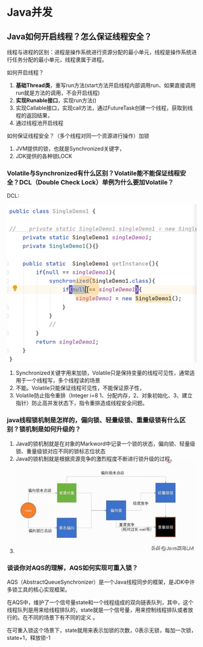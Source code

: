 # Java并发


<!--more-->

## Java如何开启线程？怎么保证线程安全？

线程与进程的区别：进程是操作系统进行资源分配的最小单元，线程是操作系统进行任务分配的最小单元，线程隶属于进程。

如何开启线程？

1. **基础Thread类**，重写run方法(start方法开启线程内部调用run、如果直接调用run就是方法的调用，不会开启线程)
2. **实现Runable接口**，实现run方法()
3. 实现Callable接口，实现call方法，通过FutureTask创建一个线程，获取到线程的返回结果，
4. 通过线程池开启线程

如何保证线程安全？（多个线程对同一个资源进行操作）加锁

1. JVM提供的锁，也就是Synchronized关键字，
2. JDK提供的各种锁LOCK

### Volatile与Synchronized有什么区别？Volatile能不能保证线程安全？DCL（Double Check Lock）单例为什么要加Volatile？

DCL:

![image-20210525214256846.png](./images/image-20210525214256846.png)

1. Synchronized关键字用来加锁，Volatile只是保持变量的线程可见性，通常适用于一个线程写，多个线程读的场景
2. 不能。Volatile只能保证线程可见性，不能保证原子性，
3. Volatile防止指令重排（Integer i=8 1、分配内存，2、对象初始化、3、建立指针）防止高并发状态下，指令重排造成线程安全问题。

### java线程锁机制是怎样的，偏向锁、轻量级锁、重量级锁有什么区别？锁机制是如何升级的？

1. Java的锁机制就是在对象的Markword中记录一个锁的状态，偏向锁、轻量级锁、重量级锁对应不同的锁标志位状态
2. Java的锁机制就是根据资源竞争的激烈程度不断进行锁升级的过程。
3. ![dingyue.ws.126.net&app=2002&size=f9999,10000&q=a80&n=0&g=0n&fmt=jpeg](./images/dingyue.ws.126.net&app=2002&size=f9999,10000&q=a80&n=0&g=0n&fmt=jpeg)

### 谈谈你对AQS的理解，AQS如何实现可重入锁？

AQS（AbstractQueueSynchronizer）是一个Java线程同步的框架，是JDK中许多锁工具的核心实现框架。

在AQS中，维护了一个信号量state和一个线程组成的双向链表队列，其中，这个线程队列是用来给线程排队的，state就是一个信号量，用来控制线程排队或者放行的。在不同的场景下有不同的定义 。

在可重入锁这个场景下，state就用来表示加锁的次数，0表示无锁，每加一次锁，state+1，释放锁-1









